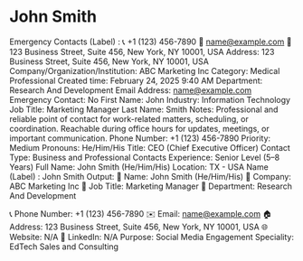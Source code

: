 # John Smith

Emergency Contacts (Label) : 📞 +1 (123) 456-7890
📧 name@example.com
📍 123 Business Street, Suite 456, New York, NY 10001, USA
Address: 123 Business Street, Suite 456, New York, NY 10001, USA
Company/Organization/Institution: ABC Marketing Inc
Category: Medical Professional
Created time: February 24, 2025 9:40 AM
Department: Research And Development
Email Address: name@example.com
Emergency Contact: No
First Name: John
Industry: Information Technology
Job Title: Marketing Manager
Last Name: Smith
Notes: Professional and reliable point of contact for work-related matters, scheduling, or coordination. Reachable during office hours for updates, meetings, or important communication.
Phone Number: +1 (123) 456-7890
Priority: Medium
Pronouns: He/Him/His
Title: CEO (Chief Executive Officer)
Contact Type: Business and Professional Contacts
Experience: Senior Level (5–8 Years)
Full Name: John Smith (He/Him/His)
Location: TX - USA
Name (Label) : John Smith
Output: 👤 Name: John Smith (He/Him/His)
🏢 Company: ABC Marketing Inc
💼 Job Title: Marketing Manager
📂 Department: Research And Development

📞 Phone Number: +1 (123) 456-7890
✉️ Email: name@example.com
🏠 Address: 123 Business Street, Suite 456, New York, NY 10001, USA
🌐 Website: N/A
🔗 LinkedIn: N/A
Purpose: Social Media Engagement
Speciality: EdTech Sales and Consulting